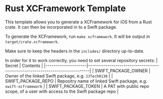# Rust XCFramework Template
This template allows you to generate a XCFramework for iOS from a Rust crate.
It can then be incorporated in to a Swift package.

To generate the XCFramework, run `make xcframework`. It will be output in `target/crate.xcframework`.

Make sure to keep the headers in the `includes/` directory up-to-date.

In order for it to work correctly, you need to set several repository secrets:
| Secret              | Contents                                                                      |
|---------------------|-------------------------------------------------------------------------------|
| SWIFT_PACKAGE_OWNER | Owner of the linked Swift package, e.g. `JJTech0130`                          |
| SWIFT_PACKAGE_REPO  | Repositry name of linked Swift package, e.g. `swift-xcframework`              |
| SWIFT_PACKAGE_TOKEN | A PAT with public repo scope, of a user with access to the Swift package repo |
